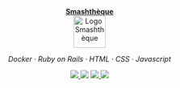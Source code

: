 <p align="center">
  <a href="https://www.smashtheque.fr" target="_blank">
    <strong>Smashthèque</strong><br/>
    <img src="https://s3.eu-west-3.amazonaws.com/static.smashtheque.fr/img/smashtheque-256.png" alt="Logo Smashthèque" height="64" align="center" />
  </a>
</p>

<p align="center"><em>Docker · Ruby on Rails · HTML · CSS · Javascript</em></p>

<p align="center">
  <a href="http://creativecommons.org/licenses/by-nc-nd/4.0/" target="_blank">
    <img src="https://img.shields.io/badge/License-CC%20BY--NC--ND%204.0-lightgrey.svg"/>
  </a>
  <img src="https://github.com/Retropen-Bar/smashtheque-app/workflows/Build/badge.svg?branch=master"/>
  <a href="https://codeclimate.com/github/Retropen-Bar/smashtheque-app/test_coverage">
    <img src="https://api.codeclimate.com/v1/badges/d61b1562d137ad93aedd/test_coverage" />
  </a>
  <a href="https://codeclimate.com/github/Retropen-Bar/smashtheque-app/maintainability">
    <img src="https://api.codeclimate.com/v1/badges/d61b1562d137ad93aedd/maintainability" />
  </a>
</p>
